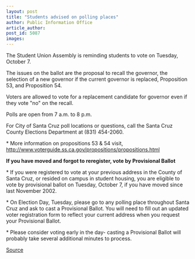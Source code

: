 ```yaml
---
layout: post
title: "Students advised on polling places"
author: Public Information Office
article_author: 
post_id: 5087
images:
---
```


<p>
  The Student Union Assembly is reminding students to vote on Tuesday, October 7.
</p>
<p>
  The issues on the ballot are the proposal to recall the governor, the selection of a new governor if the current governor is replaced, Proposition 53, and Proposition 54.
</p>
<p>
  Voters are allowed to vote for a replacement candidate for governor even if they vote "no" on the recall.
</p>
<p>
  Polls are open from 7 a.m. to 8 p.m.
</p>
<p>
  For City of Santa Cruz poll locations or questions, call the Santa Cruz County Elections Department at (831) 454-2060.
</p>
<p>
  * More information on propositions 53 &amp; 54 visit, <a href="http://www.voterguide.ss.ca.gov/propositions/propositions.html">http://www.voterguide.ss.ca.gov/propositions/propositions.html</a>
</p>
<p>
  <b>If you have moved and forgot to reregister, vote by Provisional Ballot</b>
</p>
<p>
  * If you were registered to vote at your previous address in the County of Santa Cruz, or resided on campus in student housing, you are eligible to vote by provisional ballot on Tuesday, October 7, if you have moved since last November 2002.
</p>
<p>
  * On Election Day, Tuesday, please go to any polling place throughout Santa Cruz and ask to cast a Provisional Ballot. You will need to fill out an updated voter registration form to reflect your current address when you request your Provisional Ballot.
</p>
<p>
  * Please consider voting early in the day- casting a Provisional Ballot will probably take several additional minutes to process.<br>
</p>
<p><a href="http://www1.ucsc.edu/currents/03-04/10-06/voting.html" title="Permalink to voting">Source</a></p>
